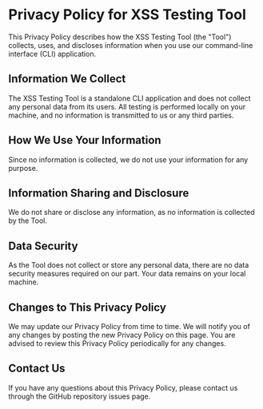 # Privacy Policy for XSS Testing Tool

This Privacy Policy describes how the XSS Testing Tool (the "Tool") collects, uses, and discloses information when you use our command-line interface (CLI) application. 

## Information We Collect

The XSS Testing Tool is a standalone CLI application and does not collect any personal data from its users. All testing is performed locally on your machine, and no information is transmitted to us or any third parties.

## How We Use Your Information

Since no information is collected, we do not use your information for any purpose.

## Information Sharing and Disclosure

We do not share or disclose any information, as no information is collected by the Tool.

## Data Security

As the Tool does not collect or store any personal data, there are no data security measures required on our part. Your data remains on your local machine.

## Changes to This Privacy Policy

We may update our Privacy Policy from time to time. We will notify you of any changes by posting the new Privacy Policy on this page. You are advised to review this Privacy Policy periodically for any changes.

## Contact Us

If you have any questions about this Privacy Policy, please contact us through the GitHub repository issues page.



